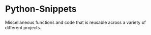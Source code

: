 # Python-Snippets
Miscellaneous functions and code that is reusable across a variety of different projects.
